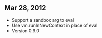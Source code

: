 
## Mar 28, 2012

* Support a sandbox arg to eval
* Use vm.runInNewContext in place of eval
* Version 0.9.0
